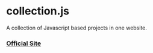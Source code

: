 # collection.js
A collection of Javascript based projects in one website.

### <a href="https://sparrdrem.github.io/collection.js/">Official Site</a>
